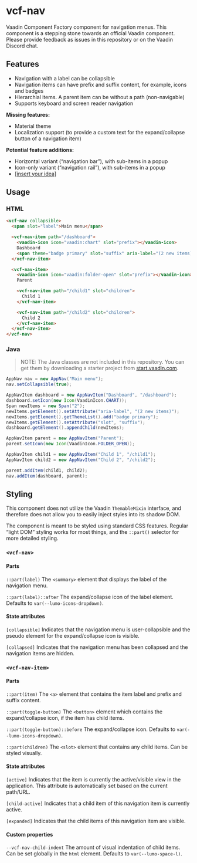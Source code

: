 # vcf-nav

Vaadin Component Factory component for navigation menus. This component is a stepping stone towards an official Vaadin component. Please provide feedback as issues in this repository or on the Vaadin Discord chat.

## Features

- Navigation with a label can be collapsible
- Navigation items can have prefix and suffix content, for example, icons and badges
- Hierarchial items. A parent item can be without a path (non-navigable)
- Supports keyboard and screen reader navigation

**Missing features:**
- Material theme
- Localization support (to provide a custom text for the expand/collapse button of a navigation item)

**Potential feature additions:**
- Horizontal variant (“navigation bar”), with sub-items in a popup
- Icon-only variant (“navigation rail”), with sub-items in a popup
- [[insert your idea]](https://github.com/vaadin/vcf-nav/issues)

## Usage

### HTML

```html
<vcf-nav collapsible>
  <span slot="label">Main menu</span>

  <vcf-nav-item path="/dashboard">
    <vaadin-icon icon="vaadin:chart" slot="prefix"></vaadin-icon>
    Dashboard
    <span theme="badge primary" slot="suffix" aria-label="(2 new items)">2</span>
  </vcf-nav-item>

  <vcf-nav-item>
    <vaadin-icon icon="vaadin:folder-open" slot="prefix"></vaadin-icon>
    Parent

    <vcf-nav-item path="/child1" slot="children">
      Child 1
    </vcf-nav-item>

    <vcf-nav-item path="/child2" slot="children">
      Child 2
    </vcf-nav-item>
  </vcf-nav-item>
</vcf-nav>
```

### Java

> NOTE: The Java classes are not included in this repository. You can get them by downloading a starter project from [start.vaadin.com](https://start.vaadin.com).

```java
AppNav nav = new AppNav("Main menu");
nav.setCollapsible(true);

AppNavItem dashboard = new AppNavItem("Dashboard", "/dashboard");
dashboard.setIcon(new Icon(VaadinIcon.CHART));
Span newItems = new Span("2");
newItems.getElement().setAttribute("aria-label", "(2 new items)");
newItems.getElement().getThemeList().add("badge primary");
newItems.getElement().setAttribute("slot", "suffix");
dashboard.getElement().appendChild(newItems);

AppNavItem parent = new AppNavItem("Parent");
parent.setIcon(new Icon(VaadinIcon.FOLDER_OPEN));

AppNavItem child1 = new AppNavItem("Child 1", "/child1");
AppNavItem child2 = new AppNavItem("Child 2", "/child2");

parent.addItem(child1, child2);
nav.addItem(dashboard, parent);
```


## Styling

This component does not utilize the Vaadin `ThemableMixin` interface, and therefore does not allow you to easily inject styles into its shadow DOM.

The component is meant to be styled using standard CSS features. Regular “light DOM” styling works for most things, and the `::part()` selector for more detailed styling.

### `<vcf-nav>`

#### Parts

`::part(label)`
The `<summary>` element that displays the label of the navigation menu.

`::part(label)::after`
The expand/collapse icon of the label element. Defaults to `var(--lumo-icons-dropdown)`.

#### State attributes

`[collapsible]`
Indicates that the navigation menu is user-collapsible and the pseudo element for the expand/collapse icon is visible.

`[collapsed]`
Indicates that the navigation menu has been collapsed and the navigation items are hidden.

### `<vcf-nav-item>`

#### Parts

`::part(item)`
The `<a>` element that contains the item label and prefix and suffix content.

`::part(toggle-button)`
The `<button>` element which contains the expand/collapse icon, if the item has child items.

`::part(toggle-button)::before`
The expand/collapse icon. Defaults to `var(--lumo-icons-dropdown)`.

`::part(children)`
The `<slot>` element that contains any child items. Can be styled visually.

#### State attributes

`[active]`
Indicates that the item is currently the active/visible view in the application. This attribute is automatically set based on the current path/URL.

`[child-active]`
Indicates that a child item of this navigation item is currently active.

`[expanded]`
Indicates that the child items of this navigation item are visible.


#### Custom properties

`--vcf-nav-child-indent`
The amount of visual indentation of child items. Can be set globally in the `html` element. Defaults to `var(--lumo-space-l)`.

